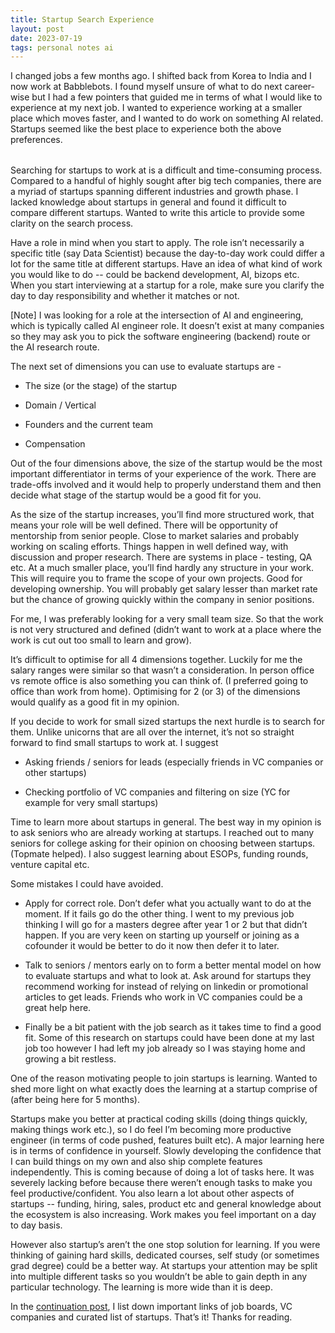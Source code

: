 ```yaml
---
title: Startup Search Experience
layout: post
date: 2023-07-19
tags: personal notes ai
---
```

<p style="color: rgb(26, 26, 26); margin-bottom: 32px" class="body"><span>I changed jobs a few months ago. I shifted back from Korea to India and I now work at Babblebots. I found myself unsure of what to do next career-wise but I had a few pointers that guided me in terms of what I would like to experience at my next job. I wanted to experience working at a smaller place which moves faster, and I wanted to do work on something AI related. Startups seemed like the best place to experience both the above preferences. </span></p><p class="body"><span>Searching for startups to work at is a difficult and time-consuming process. Compared to a handful of highly sought after big tech companies, there are a myriad of startups spanning different industries and growth phase. I lacked knowledge about startups in general and found it difficult to compare different startups. Wanted to write this article to provide some clarity on the search process.</span></p><p class="body"><span>Have a role in mind when you start to apply. The role isn’t necessarily a specific title (say Data Scientist) because the day-to-day work could differ a lot for the same title at different startups. Have an idea of what kind of work you would like to do -- could be backend development, AI, bizops etc. When you start interviewing at a startup for a role, make sure you clarify the day to day responsibility and whether it matches or not.</span></p><p class="body"><span>[Note] I was looking for a role at the intersection of AI and engineering, which is typically called AI engineer role. It doesn’t exist at many companies so they may ask you to pick the software engineering (backend) route or the AI research route. </span></p><p style="margin-bottom: 8px" class="body"><span>The next set of dimensions you can use to evaluate startups are -</span></p><ul><li><p class="body"><span>The size (or the stage) of the startup</span></p></li><li><p class="body"><span>Domain / Vertical</span></p></li><li><p class="body"><span>Founders and the current team</span></p></li><li><p class="body"><span>Compensation</span></p></li></ul><p class="body"></p><p class="body"><span>Out of the four dimensions above, the size of the startup would be the most important differentiator in terms of your experience of the work. There are trade-offs involved and it would help to properly understand them and then decide what stage of the startup would be a good fit for you. </span></p><p class="body"><span>As the size of the startup increases, you’ll find more structured work, that means your role will be well defined. There will be opportunity of mentorship from senior people. Close to market salaries and probably working on scaling efforts. Things happen in well defined way, with discussion and proper research. There are systems in place - testing, QA etc. At a much smaller place, you’ll find hardly any structure in your work. This will require you to frame the scope of your own projects. Good for developing ownership. You will probably get salary lesser than market rate but the chance of growing quickly within the company in senior positions. </span></p><p class="body"><span>For me, I was preferably looking for a very small team size. So that the work is not very structured and defined (didn’t want to work at a place where the work is cut out too small to learn and grow). </span></p><p class="body"><span>It’s difficult to optimise for all 4 dimensions together. Luckily for me the salary ranges were similar so that wasn’t a consideration. In person office vs remote office is also something you can think of. (I preferred going to office than work from home). Optimising for 2 (or 3) of the dimensions would qualify as a good fit in my opinion.</span></p><p style="margin-bottom: 8px" class="body"><span>If you decide to work for small sized startups the next hurdle is to search for them. Unlike unicorns that are all over the internet, it’s not so straight forward to find small startups to work at. I suggest</span></p><ul><li><p class="body"><span>Asking friends / seniors for leads (especially friends in VC companies or other startups)</span></p></li><li><p class="body"><span>Checking portfolio of VC companies and filtering on size (YC for example for very small startups)</span></p></li></ul><p class="body"></p><p class="body"><span>Time to learn more about startups in general. The best way in my opinion is to ask seniors who are already working at startups. I reached out to many seniors for college asking for their opinion on choosing between startups. (Topmate helped). I also suggest learning about ESOPs, funding rounds, venture capital etc.</span></p><p style="margin-bottom: 8px" class="body"><span>Some mistakes I could have avoided.</span></p><ul><li><p class="body"><span>Apply for correct role. Don’t defer what you actually want to do at the moment. If it fails go do the other thing. I went to my previous job thinking I will go for a masters degree after year 1 or 2 but that didn’t happen. If you are very keen on starting up yourself or joining as a cofounder it would be better to do it now then defer it to later.</span></p></li><li><p class="body"><span>Talk to seniors / mentors early on to form a better mental model on how to evaluate startups and what to look at. Ask around for startups they recommend working for instead of relying on linkedin or promotional articles to get leads. Friends who work in VC companies could be a great help here.</span></p></li><li><p class="body"><span>Finally be a bit patient with the job search as it takes time to find a good fit. Some of this research on startups could have been done at my last job too however I had left my job already so I was staying home and growing a bit restless.</span></p></li></ul><p class="body"></p><p class="body"><span>One of the reason motivating people to join startups is learning. Wanted to shed more light on what exactly does the learning at a startup comprise of (after being here for 5 months).</span></p><p class="body"><span>Startups make you better at practical coding skills (doing things quickly, making things work etc.), so I do feel I’m becoming more productive engineer (in terms of code pushed, features built etc). A major learning here is in terms of confidence in yourself. Slowly developing the confidence that I can build things on my own and also ship complete features independently. This is coming because of doing a lot of tasks here. It was severely lacking before because there weren’t enough tasks to make you feel productive/confident. You also learn a lot about other aspects of startups -- funding, hiring, sales, product etc and general knowledge about the ecosystem is also increasing. Work makes you feel important on a day to day basis.</span></p><p class="body"><span>However also startup’s aren’t the one stop solution for learning. If you were thinking of gaining hard skills, dedicated courses, self study (or sometimes grad degree) could be a better way. At startups your attention may be split into multiple different tasks so you wouldn’t be able to gain depth in any particular technology. The learning is more wide than it is deep.</span></p><p class="body"><span>In the <u><a target="" href="/startup-search-experience-useful-links" style="text-decoration: none;" data-page-id="zFMl7v">continuation post</a></u>, I list down important links of job boards, VC companies and curated list of startups. That’s it! Thanks for reading. </span></p>